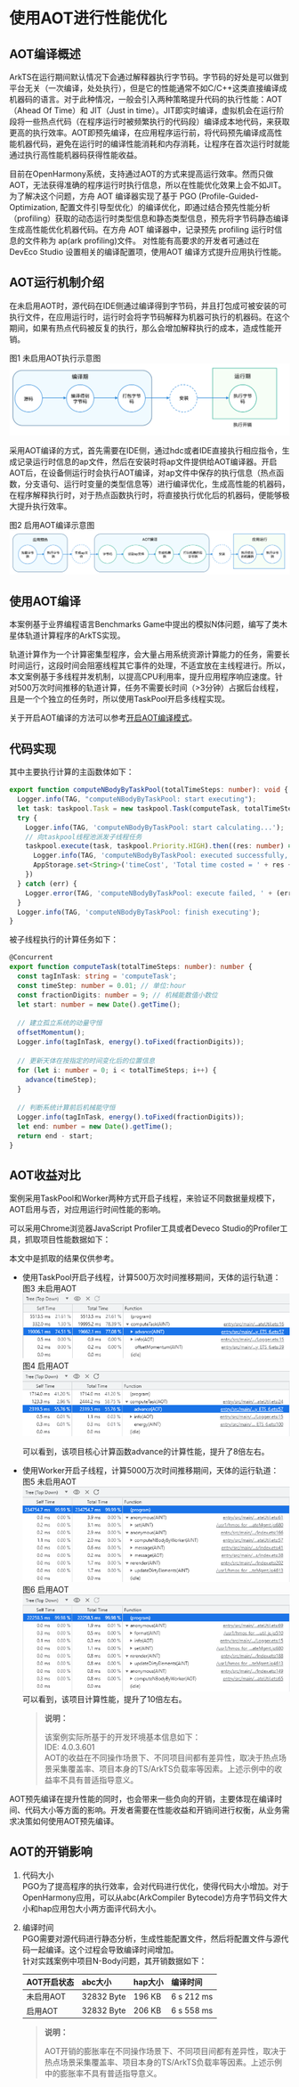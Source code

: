 # 使用AOT进行性能优化

## AOT编译概述

ArkTS在运行期间默认情况下会通过解释器执行字节码。字节码的好处是可以做到平台无关（一次编译，处处执行），但是它的性能通常不如C/C++这类直接编译成机器码的语言。对于此种情况，一般会引入两种策略提升代码的执行性能：AOT（Ahead Of Time）和 JIT（Just in time）。JIT即实时编译，虚拟机会在运行阶段将一些热点代码（在程序运行时被频繁执行的代码段）编译成本地代码，来获取更高的执行效率。AOT即预先编译，在应用程序运行前，将代码预先编译成高性能机器代码，避免在运行时的编译性能消耗和内存消耗，让程序在首次运行时就能通过执行高性能机器码获得性能收益。

目前在OpenHarmony系统，支持通过AOT的方式来提高运行效率。然而只做AOT，无法获得准确的程序运行时执行信息，所以在性能优化效果上会不如JIT。为了解决这个问题，方舟 AOT 编译器实现了基于 PGO (Profile-Guided-Optimization, 配置文件引导型优化）的编译优化，即通过结合预先性能分析（profiling）获取的动态运行时类型信息和静态类型信息，预先将字节码静态编译生成高性能优化机器代码。在方舟 AOT 编译器中，记录预先 profiling 运行时信息的文件称为 ap(ark profiling)文件。 对性能有高要求的开发者可通过在 DevEco Studio 设置相关的编译配置项，使用AOT 编译方式提升应用执行性能。

## AOT运行机制介绍
在未启用AOT时，源代码在IDE侧通过编译得到字节码，并且打包成可被安装的可执行文件，在应用运行时，运行时会将字节码解释为机器可执行的机器码。在这个期间，如果有热点代码被反复的执行，那么会增加解释执行的成本，造成性能开销。

图1 未启用AOT执行示意图
![](./figures/AOT_1.png)

采用AOT编译的方式，首先需要在IDE侧，通过hdc或者IDE直接执行相应指令，生成记录运行时信息的ap文件，然后在安装时将ap文件提供给AOT编译器。开启AOT后，在设备侧运行时会执行AOT编译，对ap文件中保存的执行信息（热点函数，分支语句、运行时变量的类型信息等）进行编译优化，生成高性能的机器码，在程序解释执行时，对于热点函数执行时，将直接执行优化后的机器码，便能够极大提升执行效率。

图2 启用AOT编译示意图
![](./figures/AOT_2.png)

## 使用AOT编译

本案例基于业界编程语言Benchmarks Game中提出的模拟N体问题，编写了类木星体轨道计算程序的ArkTS实现。

轨道计算作为一个计算密集型程序，会大量占用系统资源计算能力的任务，需要长时间运行，这段时间会阻塞线程其它事件的处理，不适宜放在主线程进行。所以，本文案例基于多线程并发机制，以提高CPU利用率，提升应用程序响应速度。针对500万次时间推移的轨道计算，任务不需要长时间（>3分钟）占据后台线程，且是一个个独立的任务时，所以使用TaskPool开启多线程实现。

关于开启AOT编译的方法可以参考[开启AOT编译模式](https://gitee.com/openharmony/arkcompiler_ets_runtime/blob/master/docs/aot-guide_zh.md)。

## 代码实现      

其中主要执行计算的主函数体如下：  

```ts
export function computeNBodyByTaskPool(totalTimeSteps: number): void {
  Logger.info(TAG, "computeNBodyByTaskPool: start executing");
  let task: taskpool.Task = new taskpool.Task(computeTask, totalTimeSteps);
  try {
    Logger.info(TAG, 'computeNBodyByTaskPool: start calculating...');
    // 向taskpool线程池派发子线程任务
    taskpool.execute(task, taskpool.Priority.HIGH).then((res: number) => {
      Logger.info(TAG, 'computeNBodyByTaskPool: executed successfully, total time costed = ' + res + ' ms.');
      AppStorage.set<String>('timeCost', 'Total time costed = ' + res + ' ms.');
    })
  } catch (err) {
    Logger.error(TAG, 'computeNBodyByTaskPool: execute failed, ' + (err as BusinessError).toString());
  }
  Logger.info(TAG, 'computeNBodyByTaskPool: finish executing');
}
```

被子线程执行的计算任务如下：

```ts
@Concurrent
export function computeTask(totalTimeSteps: number): number {
  const tagInTask: string = 'computeTask';
  const timeStep: number = 0.01; // 单位:hour
  const fractionDigits: number = 9; // 机械能数值小数位
  let start: number = new Date().getTime();

  // 建立孤立系统的动量守恒
  offsetMomentum();
  Logger.info(tagInTask, energy().toFixed(fractionDigits));

  // 更新天体在按指定的时间变化后的位置信息
  for (let i: number = 0; i < totalTimeSteps; i++) {
    advance(timeStep);
  }

  // 判断系统计算前后机械能守恒
  Logger.info(tagInTask, energy().toFixed(fractionDigits));
  let end: number = new Date().getTime();
  return end - start;
}
```

## AOT收益对比      
案例采用TaskPool和Worker两种方式开启子线程，来验证不同数据量规模下，AOT启用与否，对应用运行时间性能的影响。

可以采用Chrome浏览器JavaScript Profiler工具或者Deveco Studio的Profiler工具，抓取项目性能数据如下：

本文中是抓取的结果仅供参考。


- 使用TaskPool开启子线程，计算500万次时间推移期间，天体的运行轨道：   
图3 未启用AOT    
![](./figures/AOT_3.png)  
图4 启用AOT    
![](./figures/AOT_4.png)

   可以看到，该项目核心计算函数advance的计算性能，提升了8倍左右。

- 使用Worker开启子线程，计算5000万次时间推移期间，天体的运行轨道：  
  图5 未启用AOT    
  ![](./figures/AOT_5.png)  
  图6 启用AOT    
  ![](./figures/AOT_6.png)  
  可以看到，该项目计算性能，提升了10倍左右。
  > **说明：**
  >
  > 该案例实际所基于的开发环境基本信息如下：  
  > IDE: 4.0.3.601  
  > AOT的收益在不同操作场景下、不同项目间都有差异性，取决于热点场景采集覆盖率、项目本身的TS/ArkTS负载率等因素。上述示例中的收益率不具有普适指导意义。   



AOT预先编译在提升性能的同时，也会带来一些负向的开销，主要体现在编译时间、代码大小等方面的影响。开发者需要在性能收益和开销间进行权衡，从业务需求决策如何使用AOT预先编译。


## AOT的开销影响  
1. 代码大小  
PGO为了提高程序的执行效率，会对代码进行优化，使得代码大小增加。对于OpenHarmony应用，可以从abc(ArkCompiler Bytecode)方舟字节码文件大小和hap应用包大小两方面评代码大小。
2. 编译时间  
   PGO需要对源代码进行静态分析，生成性能配置文件，然后将配置文件与源代码一起编译。这个过程会导致编译时间增加。  
   针对实践案例中项目N-Body问题，其开销数据如下：   

    | AOT开启状态                      | abc大小 | hap大小              | 编译时间                                        |
    | ------------------------- | -------- | --------------------------------- | --------------------------- |
    | 未启用AOT    | 32832 Byte        | 196 KB                            |6 s 212 ms |
    | 启用AOT      | 32832 Byte        | 206 KB                            |6 s 558 ms |

    > **说明：**
    >
    > AOT开销的膨胀率在不同操作场景下、不同项目间都有差异性，取决于热点场景采集覆盖率、项目本身的TS/ArkTS负载率等因素。上述示例中的膨胀率不具有普适指导意义。  